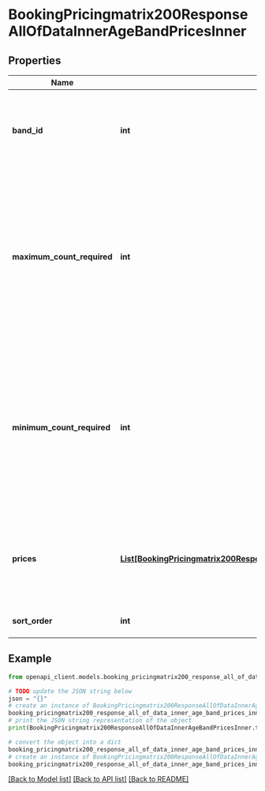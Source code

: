 # BookingPricingmatrix200ResponseAllOfDataInnerAgeBandPricesInner


## Properties

Name | Type | Description | Notes
------------ | ------------- | ------------- | -------------
**band_id** | **int** | **unique numeric identifier** for the age band - See: [Working with age bands](#section/Appendices/Working-with-age-bands)  | [optional] 
**maximum_count_required** | **int** | **maximum number of travelers** that this pricing schedule can be applied to - use this field to specify the largest group size you are interested in making a booking for  | [optional] 
**minimum_count_required** | **int** | **minimum number of travelers** that this pricing schedule can be applied to - use this field to specify the smallest group size you are interested in making a booking for  | [optional] 
**prices** | [**List[BookingPricingmatrix200ResponseAllOfDataInnerAgeBandPricesInnerPricesInner]**](BookingPricingmatrix200ResponseAllOfDataInnerAgeBandPricesInnerPricesInner.md) | **array** of prices available for *this* age band (based on the min and max count required) | [optional] 
**sort_order** | **int** | **sort order** for *this* age band | [optional] 

## Example

```python
from openapi_client.models.booking_pricingmatrix200_response_all_of_data_inner_age_band_prices_inner import BookingPricingmatrix200ResponseAllOfDataInnerAgeBandPricesInner

# TODO update the JSON string below
json = "{}"
# create an instance of BookingPricingmatrix200ResponseAllOfDataInnerAgeBandPricesInner from a JSON string
booking_pricingmatrix200_response_all_of_data_inner_age_band_prices_inner_instance = BookingPricingmatrix200ResponseAllOfDataInnerAgeBandPricesInner.from_json(json)
# print the JSON string representation of the object
print(BookingPricingmatrix200ResponseAllOfDataInnerAgeBandPricesInner.to_json())

# convert the object into a dict
booking_pricingmatrix200_response_all_of_data_inner_age_band_prices_inner_dict = booking_pricingmatrix200_response_all_of_data_inner_age_band_prices_inner_instance.to_dict()
# create an instance of BookingPricingmatrix200ResponseAllOfDataInnerAgeBandPricesInner from a dict
booking_pricingmatrix200_response_all_of_data_inner_age_band_prices_inner_from_dict = BookingPricingmatrix200ResponseAllOfDataInnerAgeBandPricesInner.from_dict(booking_pricingmatrix200_response_all_of_data_inner_age_band_prices_inner_dict)
```
[[Back to Model list]](../README.md#documentation-for-models) [[Back to API list]](../README.md#documentation-for-api-endpoints) [[Back to README]](../README.md)


